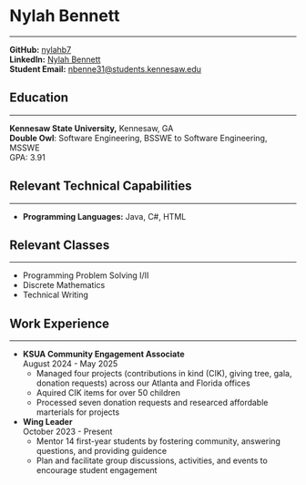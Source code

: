 # Nylah Bennett

***

**GitHub:** [nylahb7](https://github.com/Nylahb7) <br>
**LinkedIn:**  [Nylah Bennett](www.linkedin.com/in/nylah-bennett)<br>
**Student Email:** nbenne31@students.kennesaw.edu


## Education
***
**Kennesaw State University,** Kennesaw, GA <br>
**Double Owl**: Software Engineering, BSSWE to Software Engineering, MSSWE<br>
GPA: 3.91


## Relevant Technical Capabilities
***
- **Programming Languages:** Java, C#, HTML


## Relevant Classes
***
 - Programming Problem Solving I/II
 - Discrete Mathematics
 - Technical Writing

## Work Experience
 ***
- **KSUA Community Engagement Associate**
<br>August 2024 - May 2025
  - Managed four projects (contributions in kind (CIK), giving tree, gala, donation requests) across our Atlanta and Florida offices
  - Aquired CIK items for over 50 children
  - Processed seven donation requests and researced affordable marterials for projects
- **Wing Leader**
<br> October 2023 - Present
  - Mentor 14 first-year students by fostering community, answering questions, and providing guidence
  - Plan and facilitate group discussions, activities, and events to encourage student engagement
